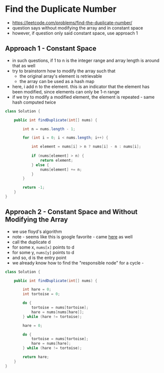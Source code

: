 # Find the Duplicate Number

- https://leetcode.com/problems/find-the-duplicate-number/
- question says without modifying the array and in constant space
- however, if question only said constant space, use approach 1

## Approach 1 - Constant Space

- in such questions, if 1 to n is the integer range and array length is around that as well
- try to brainstorm how to modify the array such that 
  - the original array's element is retrievable
  - the array can be used as a hash map
- here, i add n to the element. this is an indicator that the element has been modified, since elements can only be 1-n range
- if we try to modify a modified element, the element is repeated - same hash computed twice
  
```java
class Solution {

    public int findDuplicate(int[] nums) {

        int n = nums.length - 1;

        for (int i = 0; i < nums.length; i++) {

            int element = nums[i] > n ? nums[i] - n : nums[i];
            
            if (nums[element] > n) {
                return element;
            } else {
                nums[element] += n;
            }
        }

        return -1;
    }
}
```

## Approach 2 - Constant Space and Without Modifying the Array

- we use floyd's algorithm
- note - seems like this is google favorite - came [here](./Happy%20Number.md) as well
- call the duplicate d
- for some x, `nums[x]` points to d
- for some y, `nums[y]` points to d
- and so, d is the entry point
- we already know how to find the "responsible node" for a cycle - [](../Strivers%20A2Z%20DSA%20Course%20Sheet/Step%206:%20Learn%20LinkedList/Step%206.3:%20Medium%20Problems%20of%20LL/Find%20the%20starting%20point%20in%20LL.md) 

```java
class Solution {

    public int findDuplicate(int[] nums) {

        int hare = 0;
        int tortoise = 0;

        do {
            tortoise = nums[tortoise];
            hare = nums[nums[hare]];
        } while (hare != tortoise);

        hare = 0;

        do {
            tortoise = nums[tortoise];
            hare = nums[hare];
        } while (hare != tortoise);

        return hare;
    }
}
```
